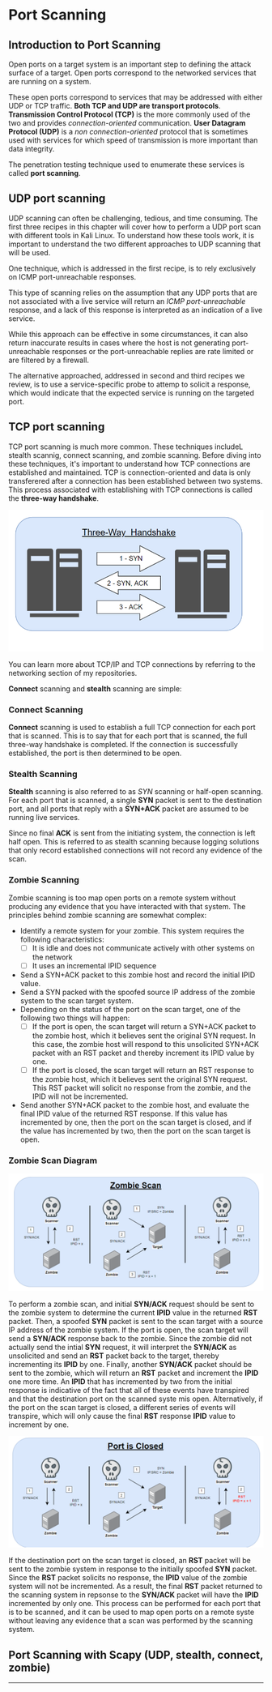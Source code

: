 # Port Scanning

## Introduction to Port Scanning

Open ports on a target system is an important step to defining the attack surface of a target. Open ports correspond to the networked services that are running on a system.

These open ports correspond to services that may be addressed with either UDP or TCP traffic. __Both TCP and UDP are transport protocols__. __Transmission Control Protocol (TCP)__ is the more commonly used of the two and provides _connection-oriented_ communication. __User Datagram Protocol (UDP)__ is a _non connection-oriented_ protocol that is sometimes used with services for which speed of transmission is more important than data integrity.

The penetration testing technique used to enumerate these services is called __port scanning__.

## UDP port scanning

UDP scanning can often be challenging, tedious, and time consuming. The first three recipes in this chapter will cover how to perform a UDP port scan with different tools in Kali Linux. To understand how these tools work, it is important to understand the two different approaches to UDP scanning that will be used.

One technique, which is addressed in the first recipe, is to rely exclusively on ICMP port-unreachable responses.

This type of scanning relies on the assumption that any UDP ports that are not associated with a live service will return an _ICMP port-unreachable_ response, and a lack of this response is interpreted as an indication of a live service.

While this approach can be effective in some circumstances, it can also return inaccurate results in cases where the host is not generating port-unreachable responses or the port-unreachable replies are rate limited or are filtered by a firewall.

The alternative approached, addressed in second and third recipes we review, is to use a service-specific probe to attemp to solicit a response, which would indicate that the expected service is running on the targeted port.

## TCP port scanning


TCP port scanning is much more common. These techniques includeL stealth scannig, connect scanning, and zombie scanning. Before diving into these techniques, it's important to understand how TCP connections are established and maintained. TCP is connection-oriented and data is only transferered after a connection has been established between two systems. This process associated with establishing with TCP connections is called the __three-way handshake__.

![3-Way Handshake](./3way-handshake.PNG)

You can learn more about TCP/IP and TCP connections by referring to the networking section of my repositories. 

__Connect__ scanning and __stealth__ scanning are simple:

### Connect Scanning

__Connect__ scanning is used to establish a full TCP connection for each port that is scanned. This is to say that for each port that is scanned, the full three-way handshake is completed. If the connection is successfully established, the port is then determined to be open.

### Stealth Scanning

__Stealth__ scanning is also referred to as _SYN_ scanning or half-open scanning. For each port that is scanned, a single __SYN__ packet is sent to the destination port, and all ports that reply with a __SYN+ACK__ packet are assumed to be running live services.

Since no final __ACK__ is sent from the initiating system, the connection is left half open. This is referred to as stealth scanning because logging solutions that only record established connections will not record any evidence of the scan.

### Zombie Scanning

Zombie scanning is too map open ports on a remote system without producing any evidence that you have interacted with that system. The principles behind zombie scanning are somewhat complex:

* Identify a remote system for your zombie. This system requires the following characteristics:
    -[ ] It is idle and does not communicate actively with other systems on the network
    - [ ] It uses an incremental IPID sequence
* Send a SYN+ACK packet to this zombie host and record the initial IPID value.
* Send a SYN packed with the spoofed source IP address of the zombie system to the scan target system.
* Depending on the status of the port on the scan target, one of the following two things will happen:
    - [ ] If the port is open, the scan target will return a SYN+ACK packet to the zombie host, which it believes sent the original SYN request. In this case, the zombie host will respond to this unsolicited SYN+ACK packet with an RST packet and thereby increment its IPID value by one.
    - [ ] If the port is closed, the scan target will return an RST response to the zombie host, which it believes sent the original SYN request. This RST packet will solicit no response from the zombie, and the IPID will not be incremented. 
*  Send another SYN+ACK packet to the zombie host, and evaluate the final IPID value of the returned RST response. If this value has incremented by one, then the port on the scan target is closed, and if the value has incremented by two, then the port on the scan target is open.

### Zombie Scan Diagram

![Zombie Scan Workflow](./zombiescan.PNG)

To perform a zombie scan, and initial __SYN/ACK__ request should be sent to the zombie system to determine the current __IPID__ value in the returned __RST__ packet. Then, a spoofed __SYN__ packet is sent to the scan target with a source IP address of the zombie system. If the port is open, the scan target will send a __SYN/ACK__ response back to the zombie. Since the zombie did not actually send the intial __SYN__ request, it will interpret the __SYN/ACK__ as unsolicited and send an __RST__ packet back to the target, thereby incrementing its __IPID__ by one.  Finally, another __SYN/ACK__ packet should be sent to the zombie, which will return an __RST__ packet and increment the __IPID__ one more time. An __IPID__ that has incremented by two from the initial response is indicative of the fact that all of these events have transpired and that the destination port on the scanned syste mis open. Alternatively, if the port on the scan target is closed, a different series of events will transpire, which will only cause the final __RST__ response __IPID__ value to increment by one.

![Port is Closed](./portclosed.PNG)

If the destination port on the scan target is closed, an __RST__ packet will be sent to the zombie system in response to the initially spoofed __SYN__ packet. Since the __RST__ packet solicits no response, the __IPID__ value of the zombie system will not be incremented. As a result, the final __RST__ packet returned to the scanning system in repsonse to the __SYN/ACK__ packet will have the __IPID__ incremented by only one. This process can be performed for each port that is to be scanned, and it can be used to map open ports on a remote syste without leaving any evidence that a scan was performed by the scanning system.

## Port Scanning with Scapy (UDP, stealth, connect, zombie)

---

